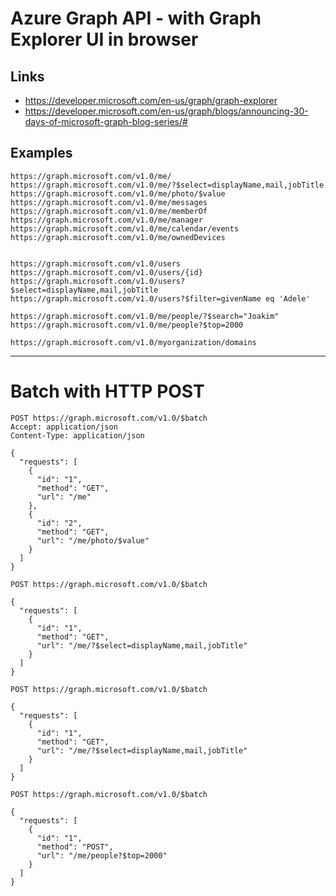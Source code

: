 # Azure Graph API - with Graph Explorer UI in browser

## Links

- https://developer.microsoft.com/en-us/graph/graph-explorer
- https://developer.microsoft.com/en-us/graph/blogs/announcing-30-days-of-microsoft-graph-blog-series/#


## Examples

```
https://graph.microsoft.com/v1.0/me/
https://graph.microsoft.com/v1.0/me/?$select=displayName,mail,jobTitle
https://graph.microsoft.com/v1.0/me/photo/$value
https://graph.microsoft.com/v1.0/me/messages
https://graph.microsoft.com/v1.0/me/memberOf
https://graph.microsoft.com/v1.0/me/manager
https://graph.microsoft.com/v1.0/me/calendar/events
https://graph.microsoft.com/v1.0/me/ownedDevices


https://graph.microsoft.com/v1.0/users
https://graph.microsoft.com/v1.0/users/{id}
https://graph.microsoft.com/v1.0/users?$select=displayName,mail,jobTitle
https://graph.microsoft.com/v1.0/users?$filter=givenName eq 'Adele'

https://graph.microsoft.com/v1.0/me/people/?$search="Joakim"
https://graph.microsoft.com/v1.0/me/people?$top=2000

https://graph.microsoft.com/v1.0/myorganization/domains 

```

---

# Batch with HTTP POST

```
POST https://graph.microsoft.com/v1.0/$batch
Accept: application/json
Content-Type: application/json

{
  "requests": [
    {
      "id": "1",
      "method": "GET",
      "url": "/me"
    },
    {
      "id": "2",
      "method": "GET",
      "url": "/me/photo/$value"
    }
  ]
}
```


```
POST https://graph.microsoft.com/v1.0/$batch

{
  "requests": [
    {
      "id": "1",
      "method": "GET",
      "url": "/me/?$select=displayName,mail,jobTitle"
    }
  ]
}
```

```
POST https://graph.microsoft.com/v1.0/$batch

{
  "requests": [
    {
      "id": "1",
      "method": "GET",
      "url": "/me/?$select=displayName,mail,jobTitle"
    }
  ]
}
```

```
POST https://graph.microsoft.com/v1.0/$batch

{
  "requests": [
    {
      "id": "1",
      "method": "POST",
      "url": "/me/people?$top=2000"
    }
  ]
}
```
